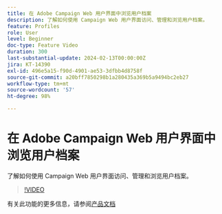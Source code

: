 ```yaml
---
title: 在 Adobe Campaign Web 用户界面中浏览用户档案
description: 了解如何使用 Campaign Web 用户界面访问、管理和浏览用户档案。
feature: Profiles
role: User
level: Beginner
doc-type: Feature Video
duration: 300
last-substantial-update: 2024-02-13T00:00:00Z
jira: KT-14390
exl-id: 496e5a15-f90d-4901-ae53-3dfbb4d8758f
source-git-commit: a20bff7850298b1a280435a369b5a9494bc2eb27
workflow-type: tm+mt
source-wordcount: '57'
ht-degree: 98%

---
```


# 在 Adobe Campaign Web 用户界面中浏览用户档案

了解如何使用 Campaign Web 用户界面访问、管理和浏览用户档案。

>[!VIDEO](https://video.tv.adobe.com/v/3448374/?learn=on&captions=chi_hans)

有关此功能的更多信息，请参阅[产品文档](https://experienceleague.adobe.com/docs/campaign-web/v8/audiences/work-with-profiles/about-recipients.html?lang=zh-Hans)
